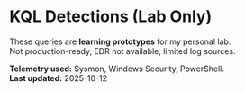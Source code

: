 # KQL Detections (Lab Only)

These queries are **learning prototypes** for my personal lab.                                             
Not production-ready, EDR not available, limited log sources.

**Telemetry used:** Sysmon, Windows Security, PowerShell.                                                                           
**Last updated:** 2025-10-12

